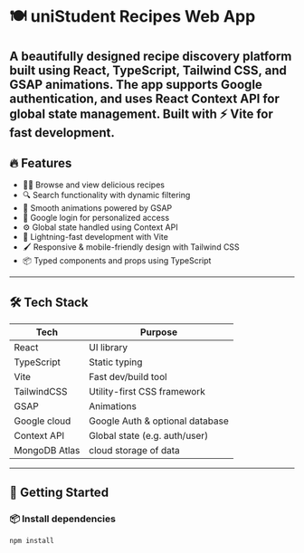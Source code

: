 # 🍽️ uniStudent Recipes Web App

A beautifully designed recipe discovery platform built using **React**, **TypeScript**, **Tailwind CSS**, and **GSAP animations**. The app supports **Google authentication**, and uses **React Context API** for global state management. Built with ⚡ **Vite** for fast development.
---
## 🔥 Features

- 🧑‍🍳 Browse and view delicious recipes
- 🔍 Search functionality with dynamic filtering
- 🎨 Smooth animations powered by GSAP
- 🔐 Google login for personalized access
- ⚙️ Global state handled using Context API
- 💨 Lightning-fast development with Vite
- 🖌️ Responsive & mobile-friendly design with Tailwind CSS
- 📦 Typed components and props using TypeScript
---

## 🛠️ Tech Stack

| Tech        | Purpose                         |
|-------------|----------------------------------|
| React       | UI library                       |
| TypeScript  | Static typing                    |
| Vite        | Fast dev/build tool              |
| TailwindCSS | Utility-first CSS framework      |
| GSAP        | Animations                       |
| Google cloud | Google Auth & optional database  |
| Context API | Global state (e.g. auth/user)    |
| MongoDB Atlas| cloud storage of data           |

---

## 🚀 Getting Started

### 📦 Install dependencies

```bash
npm install
